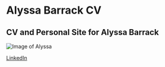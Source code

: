 # Alyssa Barrack CV
## CV and Personal Site for Alyssa Barrack
![Image of Alyssa](https://github.com/user-attachments/assets/2239e1df-ff85-4e2c-ad10-118f58fcfd6f)


[LinkedIn](https://www.linkedin.com/in/abarrack/)
